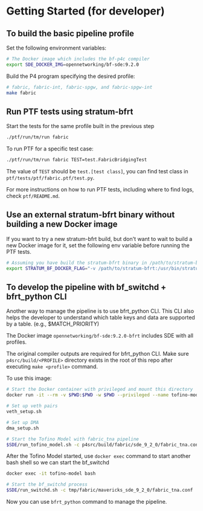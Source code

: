 <!-- Copyright 2020-present Open Networking Foundation -->
<!-- SPDX-License-Identifier: Apache-2.0 -->

# Getting Started (for developer)

## To build the basic pipeline profile

Set the following environment variables:

```bash
# The Docker image which includes the bf-p4c compiler
export SDE_DOCKER_IMG=opennetworking/bf-sde:9.2.0
```

Build the P4 program specifying the desired profile:

```bash
# fabric, fabric-int, fabric-spgw, and fabric-spgw-int
make fabric
```

## Run PTF tests using stratum-bfrt

Start the tests for the same profile built in the previous step

```bash
./ptf/run/tm/run fabric
```

To run PTF for a specific test case:

```bash
./ptf/run/tm/run fabric TEST=test.FabricBridgingTest
```

The value of `TEST` should be `test.[test class]`, you can find test class in
`ptf/tests/ptf/fabric.ptf/test.py`.

For more instructions on how to run PTF tests, including where to
find logs, check `ptf/README.md`.

## Use an external stratum-bfrt binary without building a new Docker image

If you want to try a new stratum-bfrt build, but don't want to wait to build
a new Docker image for it, set the following env variable before running the PTF tests.

```bash
# Assuming you have build the stratum-bfrt binary in /path/to/stratum-bfrt
export STRATUM_BF_DOCKER_FLAG="-v /path/to/stratum-bfrt:/usr/bin/stratum_bfrt"
```

## To develop the pipeline with bf_switchd + bfrt_python CLI

Another way to manage the pipeline is to use bfrt_python CLI. This CLI also
helps the developer to understand which table keys and data are supported
by a table. (e.g., $MATCH_PRIORITY)

The Docker image `opennetworking/bf-sde:9.2.0-bfrt` includes SDE with all profiles.

The original compiler outputs are required for bfrt_python CLI.
Make sure `p4src/build/<PROFILE>` directory exists in the root of this repo
after executing `make <profile>` command.

To use this image:

```bash
# Start the Docker container with privileged and mount this directory
docker run -it --rm -v $PWD:$PWD -w $PWD --privileged --name tofino-model opennetworking/bf-sde:9.2.0-bfrt

# Set up veth pairs
veth_setup.sh

# Set up DMA
dma_setup.sh

# Start the Tofino Model with fabric_tna pipeline
$SDE/run_tofino_model.sh -c p4src/build/fabric/sde_9_2_0/fabric_tna.conf -p fabric_tna
```

After the Tofino Model started, use `docker exec` command to start another bash shell so we can start the bf_switchd

```bash
docker exec -it tofino-model bash

# Start the bf_switchd process
$SDE/run_switchd.sh -c tmp/fabric/mavericks_sde_9_2_0/fabric_tna.conf
```

Now you can use `bfrt_python` command to manage the pipeline.
